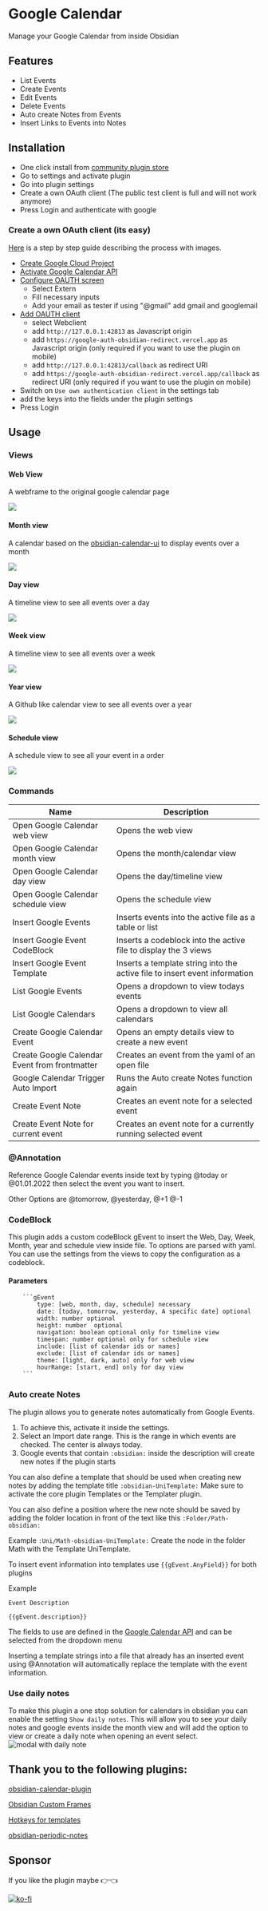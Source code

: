 # Google Calendar

Manage your Google Calendar from inside Obsidian

## Features

- List Events
- Create Events
- Edit Events
- Delete Events
- Auto create Notes from Events
- Insert Links to Events into Notes

## Installation

- One click install from [community plugin store](obsidian://show-plugin?id=google-calendar)
- Go to settings and activate plugin
- Go into plugin settings
- Create a own OAuth client (The public test client is full and will not work anymore)
- Press Login and authenticate with google

### Create a own OAuth client (its easy)

[Here](https://yukigasai.github.io/obsidian-google-calendar/#/Basics/Installation) is a step by step guide describing the process with images.

- [Create Google Cloud Project](https://console.cloud.google.com/projectcreate?)
- [Activate Google Calendar API](https://console.cloud.google.com/marketplace/product/google/calendar-json.googleapis.com)
- [Configure OAUTH screen](https://console.cloud.google.com/apis/credentials/consent?)
  - Select Extern
  - Fill necessary inputs
  - Add your email as tester if using "@gmail" add gmail and googlemail
- [Add OAUTH client](https://console.cloud.google.com/apis/credentials/oauthclient)
  - select Webclient
  - add `http://127.0.0.1:42813` as Javascript origin
  - add `https://google-auth-obsidian-redirect.vercel.app` as Javascript origin (only required if you want to use the plugin on mobile)
  - add `http://127.0.0.1:42813/callback` as redirect URI
  - add `https://google-auth-obsidian-redirect.vercel.app/callback` as redirect URI (only required if you want to use the plugin on mobile)
- Switch on `Use own authentication client` in the settings tab
- add the keys into the fields under the plugin settings
- Press Login

## Usage

### Views

#### Web View

A webframe to the original google calendar page

![](https://i.imgur.com/oukwdQY.png)

#### Month view

A calendar based on the [obsidian-calendar-ui](https://github.com/liamcain/obsidian-calendar-ui) to display events over a month

![](https://i.imgur.com/JEnuZ2E.png)

#### Day view

A timeline view to see all events over a day

![](https://i.imgur.com/f9nYmOn.png)

#### Week view

A timeline view to see all events over a week

![](https://i.imgur.com/KDYTaIJ.png)

#### Year view

A Github like calendar view to see all events over a year

![](https://i.imgur.com/rlcitLA.png)

#### Schedule view

A schedule view to see all your event in a order

![](https://i.imgur.com/HkYQg4Z.png)

### Commands

| Name                                            | Description                                                                |
| ----------------------------------------------- | -------------------------------------------------------------------------- |
| Open Google Calendar web view                   | Opens the web view                                                         |
| Open Google Calendar month view                 | Opens the month/calendar view                                              |
| Open Google Calendar day view                   | Opens the day/timeline view                                                |
| Open Google Calendar schedule view              | Opens the schedule view                                                    |
| Insert Google Events                            | Inserts events into the active file as a table or list                     |
| Insert Google Event CodeBlock                   | Inserts a codeblock into the active file to display the 3 views            |
| Insert Google Event Template                    | Inserts a template string into the active file to insert event information |
| List Google Events                              | Opens a dropdown to view todays events                                     |
| List Google Calendars                           | Opens a dropdown to view all calendars                                     |
| Create Google Calendar Event                    | Opens an empty details view to create a new event                          |
| Create Google Calendar Event from frontmatter   | Creates an event from the yaml of an open file                             |
| Google Calendar Trigger Auto Import             | Runs the Auto create Notes function again                                  |
| Create Event Note                               | Creates an event note for a selected event                                 |
| Create Event Note for current event             | Creates an event note for a currently running selected event               |

### @Annotation

Reference Google Calendar events inside text by typing @today or @01.01.2022 then select the event you want to insert.

Other Options are @tomorrow, @yesterday, @+1 @-1

### CodeBlock

This plugin adds a custom codeBlock gEvent to insert the Web, Day, Week, Month, year and schedule view inside file. To options are parsed with yaml. You can use the settings from the views to copy the configuration as a codeblock.

#### Parameters

````
    ```gEvent
        type: [web, month, day, schedule] necessary
        date: [today, tomorrow, yesterday, A specific date] optional
        width: number optional
        height: number  optional
        navigation: boolean optional only for timeline view
        timespan: number optional only for schedule view
        include: [list of calendar ids or names]
        exclude: [list of calendar ids or names]
        theme: [light, dark, auto] only for web view
        hourRange: [start, end] only for day view
    ```
````

### Auto create Notes

The plugin allows you to generate notes automatically from Google Events.

1. To achieve this, activate it inside the settings.
1. Select an Import date range. This is the range in which events are checked. The center is always today.
1. Google events that contain `:obsidian:` inside the description will create new notes if the plugin starts

You can also define a template that should be used when creating new notes by adding the template title `:obsidian-UniTemplate:`
Make sure to activate the core plugin Templates or the Templater plugin.

You can also define a position where the new note should be saved by adding the folder location in front of the text like this `:Folder/Path-obsidian:`

Example `:Uni/Math-obsidian-UniTemplate:` Create the node in the folder Math with the Template UniTemplate.

To insert event information into templates use `{{gEvent.AnyField}}` for both plugins

Example

```
Event Description

{{gEvent.description}}

```

The fields to use are defined in the [Google Calendar API](https://developers.google.com/calendar/api/v3/reference/events) and can be selected from the dropdown menu

Inserting a template strings into a file that already has an inserted event using @Annotation will automatically replace the template with the event information.

### Use daily notes

To make this plugin a one stop solution for calendars in obsidian you can enable the setting `Show daily notes`. This will allow you to see your daily notes and google events inside the month view and will add the option to view or create a daily note when opening an event select.
![modal with daily note](https://i.imgur.com/LhhP7C2.png)

## Thank you to the following plugins:

[obsidian-calendar-plugin](https://github.com/liamcain/obsidian-calendar-plugin)

[Obsidian Custom Frames](https://github.com/Ellpeck/ObsidianCustomFrames)

[Hotkeys for templates](https://github.com/Vinzent03/obsidian-hotkeys-for-templates)

[obsidian-periodic-notes](https://github.com/liamcain/obsidian-periodic-notes)

## Sponsor

If you like the plugin maybe 👉👈

[![ko-fi](https://ko-fi.com/img/githubbutton_sm.svg)](https://ko-fi.com/Q5Q1G07N2)
